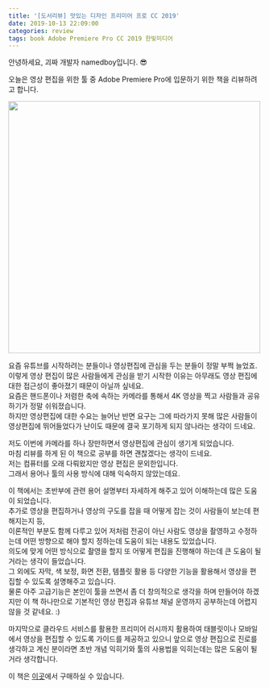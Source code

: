 ```yaml
---
title: '[도서리뷰] 맛있는 디자인 프리미어 프로 CC 2019'
date: 2019-10-13 22:09:00
categories: review
tags: book Adobe Premiere Pro CC 2019 한빛미디어
---
```


안녕하세요, 괴짜 개발자 namedboy입니다. 😎

오늘은 영상 편집을 위한 툴 중 Adobe Premiere Pro에 입문하기 위한 책을 리뷰하려고 합니다.

<img src='https://firebasestorage.googleapis.com/v0/b/github-blog-39e5f.appspot.com/o/PremierePro.jpg?alt=media&token=b1fe3551-bcf4-44a4-b3ae-ee24cba8b41c' width='500'/>

요즘 유튜브를 시작하려는 분들이나 영상편집에 관심을 두는 분들이 정말 부쩍 늘었죠.  
이렇게 영상 편집이 많은 사람들에게 관심을 받기 시작한 이유는 아무래도 영상 편집에 대한 접근성이 좋아졌기 때문이 아닐까 싶네요.  
요즘은 핸드폰이나 저렴한 축에 속하는 카메라를 통해서 4K 영상을 찍고 사람들과 공유하기가 정말 쉬워졌습니다.  
하지만 영상편집에 대한 수요는 늘어난 반면 요구는 그에 따라가지 못해 많은 사람들이 영상편집에 뛰어들었다가 난이도 때문에 결국 포기하게 되지 않나라는 생각이 드네요.  

저도 이번에 카메라를 하나 장만하면서 영상편집에 관심이 생기게 되었습니다.  
마침 리뷰를 하게 된 이 책으로 공부를 하면 괜찮겠다는 생각이 드네요.  
저는 컴퓨터를 오래 다뤄왔지만 영상 편집은 문외한입니다.  
그래서 용어나 툴의 사용 방식에 대해 익숙하지 않았는데요.  

이 책에서는 초반부에 관련 용어 설명부터 자세하게 해주고 있어 이해하는데 많은 도움이 되었습니다.  
추가로 영상을 편집하거나 영상의 구도를 잡을 때 어떻게 잡는 것이 사람들이 보는데 편해지는지 등,  
이론적인 부분도 함께 다루고 있어 저처럼 전공이 아닌 사람도 영상을 촬영하고 수정하는데 어떤 방향으로 해야 할지 정하는데 도움이 되는 내용도 있었습니다.  
의도에 맞게 어떤 방식으로 촬영을 할지 또 어떻게 편집을 진행해야 하는데 큰 도움이 될거라는 생각이 들었습니다.  
그 외에도 자막, 색 보정, 화면 전환, 템플릿 활용 등 다양한 기능을 활용해서 영상을 편집할 수 있도록 설명해주고 있습니다.  
물론 아주 고급기능은 본인이 툴을 쓰면서 좀 더 창의적으로 생각을 하며 만들어야 하겠지만 이 책 하나만으로 기본적인 영상 편집과 유튜브 채널 운영까지 공부하는데 어렵지 않을 것 같네요. :)

마지막으로 클라우드 서비스를 활용한 프리미어 러시까지 활용하여 태블릿이나 모바일에서 영상을 편집할 수 있도록 가이드를 제공하고 있으니 앞으로 영상 편집으로 진로를 생각하고 계신 분이라면 초반 개념 익히기와 툴의 사용법을 익히는데는 많은 도움이 될거라 생각합니다.

이 책은 [이곳](http://www.hanbit.co.kr/store/books/look.php?p_code=B8867750450)에서 구매하실 수 있습니다.